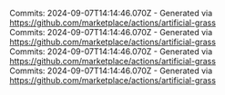 Commits: 2024-09-07T14:14:46.070Z - Generated via https://github.com/marketplace/actions/artificial-grass
<br>
Commits: 2024-09-07T14:14:46.070Z - Generated via https://github.com/marketplace/actions/artificial-grass
<br>
Commits: 2024-09-07T14:14:46.070Z - Generated via https://github.com/marketplace/actions/artificial-grass
<br>
Commits: 2024-09-07T14:14:46.070Z - Generated via https://github.com/marketplace/actions/artificial-grass
<br>
